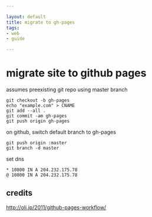 ```yaml
---

layout: default
title: migrate to gh-pages
tags: 
- web 
- guide

---
```


# migrate site to github pages

assumes preexisting git repo using master branch

	git checkout -b gh-pages
	echo "example.com" > CNAME
	git add --all .
	git commit -am gh-pages
	git push origin gh-pages

on github, switch default branch to gh-pages

	git push origin :master
	git branch -d master

set dns 

	* 10800 IN A 204.232.175.78
	@ 10800 IN A 204.232.175.78

## credits

http://oli.jp/2011/github-pages-workflow/